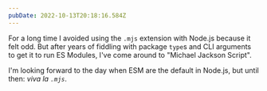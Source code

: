 ```yaml
---
pubDate: 2022-10-13T20:18:16.584Z
---
```


For a long time I avoided using the `.mjs` extension with Node.js because it
felt odd. But after years of fiddling with package `type`s and CLI arguments to
get it to run ES Modules, I've come around to "Michael Jackson Script".

I'm looking forward to the day when ESM are the default in Node.js, but until
then: _viva la `.mjs`_.
